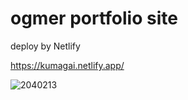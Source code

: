 # ogmer portfolio site

deploy by Netlify

https://kumagai.netlify.app/

![2040213](https://user-images.githubusercontent.com/52206772/142750257-955b8f77-5913-472d-adbb-25619d58639b.png)
